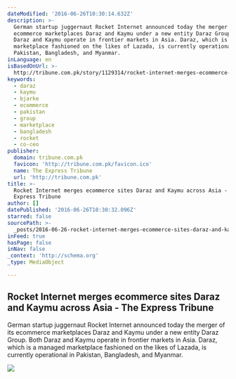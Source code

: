 ```yaml
---
dateModified: '2016-06-26T10:30:14.632Z'
description: >-
  German startup juggernaut Rocket Internet announced today the merger of its
  ecommerce marketplaces Daraz and Kaymu under a new entity Daraz Group. Both
  Daraz and Kaymu operate in frontier markets in Asia. Daraz, which is a managed
  marketplace fashioned on the likes of Lazada, is currently operational in
  Pakistan, Bangladesh, and Myanmar.
inLanguage: en
isBasedOnUrl: >-
  http://tribune.com.pk/story/1129314/rocket-internet-merges-ecommerce-sites-daraz-kaymu-across-asia/
keywords:
  - daraz
  - kaymu
  - bjarke
  - ecommerce
  - pakistan
  - group
  - marketplace
  - bangladesh
  - rocket
  - co-ceo
publisher:
  domain: tribune.com.pk
  favicon: 'http://tribune.com.pk/favicon.ico'
  name: The Express Tribune
  url: 'http://tribune.com.pk'
title: >-
  Rocket Internet merges ecommerce sites Daraz and Kaymu across Asia - The
  Express Tribune
author: []
datePublished: '2016-06-26T10:30:32.096Z'
starred: false
sourcePath: >-
  _posts/2016-06-26-rocket-internet-merges-ecommerce-sites-daraz-and-kaymu-acros.md
inFeed: true
hasPage: false
inNav: false
_context: 'http://schema.org'
_type: MediaObject

---
```

<article style=""><h1>Rocket Internet merges ecommerce sites Daraz and Kaymu across Asia - The Express Tribune</h1><p>German startup juggernaut Rocket Internet announced today the merger of its ecommerce marketplaces Daraz and Kaymu under a new entity Daraz Group. Both Daraz and Kaymu operate in frontier markets in Asia. Daraz, which is a managed marketplace fashioned on the likes of Lazada, is currently operational in Pakistan, Bangladesh, and Myanmar.</p><img src="http://i1.tribune.com.pk/wp-content/uploads/2016/06/1129314-rocketinternet-1466753272-419-640x480.jpg" /></article>